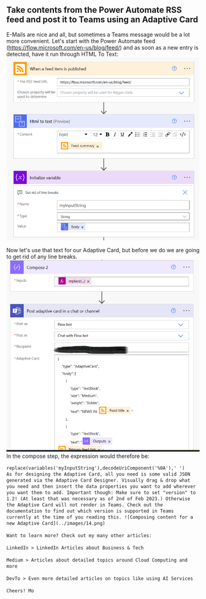 ## Take contents from the Power Automate RSS feed and post it to Teams using an Adaptive Card 

E-Mails are nice and all, but sometimes a Teams message would be a lot more convenient.
Let's start with the Power Automate feed (https://flow.microsoft.com/en-us/blog/feed/) and as soon as a new entry is detected, have it run through HTML To Text:
![HTML to Text will help with the special characters not getting in the way!](../images/12.png)

Now let's use that text for our Adaptive Card, but before we do we are going to get rid of any line breaks.
![Composing content for a new Adaptive Card](../images/13.png)
In the compose step, the expression would therefore be:

``` 
replace(variables('myInputString'),decodeUriComponent('%0A'),' ')
As for designing the Adaptive Card, all you need is some valid JSON generated via the Adaptive Card Designer. Visually drag & drop what you need and then insert the data properties you want to add wherever you want them to add. Important though: Make sure to set "version" to 1.2! (At least that was necessary as of 2nd of Feb 2023.) Otherwise the Adaptive Card will not render in Teams. Check out the documentation to find out which version is supported in Teams currently at the time of you reading this. ![Composing content for a new Adaptive Card](../images/14.png)

Want to learn more? Check out my many other articles:

LinkedIn > LinkedIn Articles about Business & Tech

Medium > Articles about detailed topics around Cloud Computing and more

DevTo > Even more detailed articles on topics like using AI Services

Cheers! Mo
